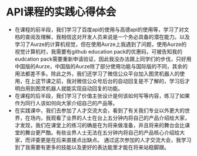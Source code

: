 # API课程的实践心得体会

- 在课程的前半段，我们学习了百度api的使用与高德api的使用等，学习了对文档的查阅及理解，我相信这对开发人员来说是一个务必具备的潜在能力。以及学习了Aurze的计算机视觉，但在使用Aurze上我遇到了问题，使用Aurze的视觉计算机时，我需要有github education pack的优惠码，可被告知我的eudcation pack需要重新申请验证，因此我没办法跟上同学们的步伐，只好用中国版的Aurze，中国版的Aurze除了部分使用功能与国际版的不同，其余的用法都差不多。除此之外，我们还学习了微信公众平台加入图灵机器人的使用，在上这节课之前，我对微信公众号后台的自动回复是不了解的，学习后才明白用到图灵机器人就能实现自动回复的功能。
- 在课程的后半段，我们学习了价值主张设计是何该如何写等内容，练习了如果作为同行人该如何向大家介绍自己的产品等。
- 在实践课中，我们去参加了人才交流大会，看到了有关我们专业以外更大的世界，在场内，我观看了业界的人士在台上五分钟内将自己的产品介绍给大家，才发现，我们在课堂上的练习的确是在为将来做准备，并且将来的舞台会比课堂的舞台更严酷。有些业界人士无法在五分钟内将自己的产品核心介绍给大家，而评委更是在后来直接点出缺点。
通过这次参加的人才交流大会，我学习到了我需要有更多的技能以及更好的表达能里才能在将来站稳脚跟。


